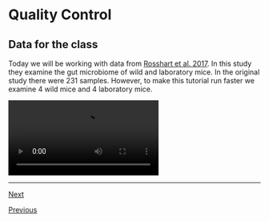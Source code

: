# Quality Control

## Data for the class

Today we will be working with data from [Rosshart et al. 2017](https://www.sciencedirect.com/science/article/pii/S0092867417310656?via%3Dihub#mmc4). In this study they examine the gut microbiome of wild and laboratory mice. In the original study there were 231 samples. However, to make this tutorial run faster we examine 4 wild mice and 4 laboratory mice. 

<video src = "./images/blink.mov" autoplay loop>
</video>

___________________________________________________________________________________________________________________________________________________________

[Next](./AmpliconSeq4.md)

[Previous](./AmpliconSeq2.md)
